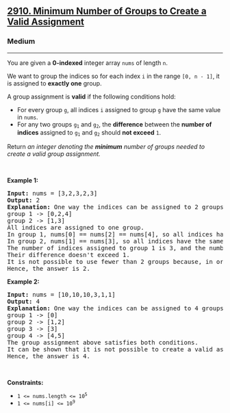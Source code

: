 <h2><a href="https://leetcode.com/problems/minimum-number-of-groups-to-create-a-valid-assignment/">2910. Minimum Number of Groups to Create a Valid Assignment</a></h2><h3>Medium</h3><hr><div><p>You are given a <strong>0-indexed</strong> integer array <code>nums</code> of length <code>n</code>.</p>

<p>We want to group the indices so for each index <code>i</code> in the range <code>[0, n - 1]</code>, it is assigned to <strong>exactly one</strong> group.</p>

<p>A group<strong> </strong>assignment is <strong>valid</strong> if the following conditions hold:</p>

<ul>
	<li>For every group <code>g</code>, all indices <code>i</code> assigned to group <code>g</code> have the same value in <code>nums</code>.</li>
	<li>For any two groups <code>g<sub>1</sub></code> and <code>g<sub>2</sub></code>, the <strong>difference</strong> between the <strong>number of indices</strong> assigned to <code>g<sub>1</sub></code> and <code>g<sub>2</sub></code> should <strong>not exceed</strong> <code>1</code>.</li>
</ul>

<p>Return <em>an integer denoting </em><em>the <strong>minimum</strong> number of groups needed to create a valid group assignment.</em></p>

<p>&nbsp;</p>
<p><strong class="example">Example 1:</strong></p>

<pre style="position: relative;"><strong>Input:</strong> nums = [3,2,3,2,3]
<strong>Output:</strong> 2
<strong>Explanation:</strong> One way the indices can be assigned to 2 groups is as follows, where the values in square brackets are indices:
group 1 -&gt; [0,2,4]
group 2 -&gt; [1,3]
All indices are assigned to one group.
In group 1, nums[0] == nums[2] == nums[4], so all indices have the same value.
In group 2, nums[1] == nums[3], so all indices have the same value.
The number of indices assigned to group 1 is 3, and the number of indices assigned to group 2 is 2.
Their difference doesn't exceed 1.
It is not possible to use fewer than 2 groups because, in order to use just 1 group, all indices assigned to that group must have the same value.
Hence, the answer is 2.<div class="open_grepper_editor" title="Edit &amp; Save To Grepper"></div></pre>

<p><strong class="example">Example 2:</strong></p>

<pre style="position: relative;"><strong>Input:</strong> nums = [10,10,10,3,1,1]
<strong>Output:</strong> 4
<strong>Explanation:</strong> One way the indices can be assigned to 4 groups is as follows, where the values in square brackets are indices:
group 1 -&gt; [0]
group 2 -&gt; [1,2]
group 3 -&gt; [3]
group 4 -&gt; [4,5]
The group assignment above satisfies both conditions.
It can be shown that it is not possible to create a valid assignment using fewer than 4 groups.
Hence, the answer is 4.<div class="open_grepper_editor" title="Edit &amp; Save To Grepper"></div></pre>

<p>&nbsp;</p>
<p><strong>Constraints:</strong></p>

<ul>
	<li><code>1 &lt;= nums.length &lt;= 10<sup>5</sup></code></li>
	<li><code>1 &lt;= nums[i] &lt;= 10<sup>9</sup></code></li>
</ul>
</div>